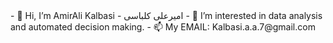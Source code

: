 <meta name="google-site-verification" content="PCwZwtNo_G1oA2P9CX-YEGgMNPVT2ouN77KXKd0MX9g" />
- 👋 Hi, I’m AmirAli Kalbasi
- امیرعلی کلباسی
- 👀 I’m interested in data analysis and automated decision making.
- 📫 My EMAIL: Kalbasi.a.a.7@gmail.com

<!---
AmirAli-Kalbasi/AmirAli-Kalbasi is a ✨ special ✨ repository because its `README.md` (this file) appears on your GitHub profile.
You can click the Preview link to take a look at your changes.
--->
